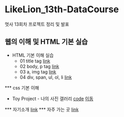 # LikeLion_13th-DataCourse
멋사 13회차 프로젝트 정리 및 발표

## 웹의 이해 및 HTML 기본 실습
  * HTML 기본 이해 실습
    * 01 title tag [link](https://github.com/subineejung/LikeLion_13th-DataCourse/blob/main/web_html/01_html_title.html)
    * 02 body, p tag [link](https://github.com/subineejung/LikeLion_13th-DataCourse/blob/main/web_html/02_html_body.html)
    * 03 a, img tag [link](https://github.com/subineejung/LikeLion_13th-DataCourse/blob/main/web_html/03_html_link_img.html)
    * 04 div, span, ul, ol, li [link](https://github.com/subineejung/LikeLion_13th-DataCourse/blob/main/web_html/04_html_div_span.html)

*** css 기본 이해
  * Toy Project - 나의 사진 갤러리 [code](https://github.com/subineejung/LikeLion_13th-DataCourse/blob/main/02_css_gallery/14_img_gallery.html)   [이동](https://subineejung.github.io/LikeLion_13th-DataCourse/02_css_gallery/14_img_gallery.html)
  
*** 자기소개 [link](https://subineejung.github.io/LikeLion_13th-DataCourse/새%20폴더/01_main.html)
*** 자주 가는 곳 [link](https://github.com/subineejung/LikeLion_13th-DataCourse/blob/main/my_hot_place_list.html)
